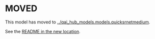 
# MOVED
This model has moved to [../qai_hub_models.models.quicksrnetmedium](../quicksrnetmedium).

See the [README in the new location](../quicksrnetmedium/README.md).
